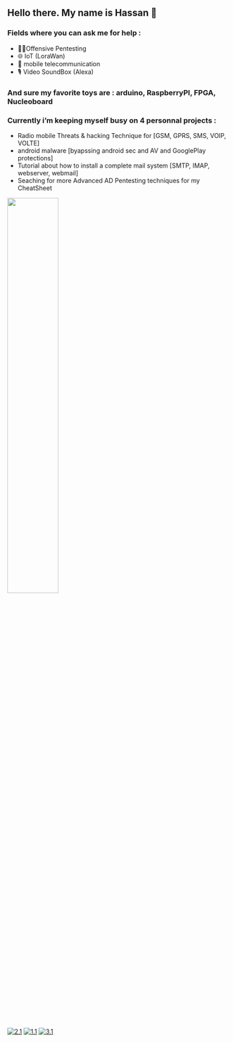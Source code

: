 ## Hello there. My name is Hassan 👋

### Fields where you can ask me for help :
- 🐱‍💻Offensive Pentesting 
- 🌐 IoT (LoraWan)
- 📡 mobile telecommunication
- 🎙️ Video SoundBox (Alexa)  
    
### And sure my favorite toys are : arduino, RaspberryPI, FPGA, Nucleoboard

### Currently i’m keeping myself busy on 4 personnal projects : 
- Radio mobile Threats & hacking Technique for [GSM, GPRS, SMS, VOIP, VOLTE] 
- android malware [byapssing android sec and AV and GooglePlay protections]
- Tutorial about how to install a complete mail system [SMTP, IMAP, webserver, webmail]
- Seaching for more Advanced AD Pentesting techniques for my CheatSheet

</div> <img src="https://github-readme-streak-stats.herokuapp.com/?user=HackGrey&theme=dark" width="48%" >

<!-- Actual text -->
[![2.1]][2]  [![1.1]][1]  [![3.1]][3]
<!-- Icons -->
[1.1]: https://img.shields.io/badge/Instagram-E4405F?style=for-the-badge&logo=instagram&logoColor=white
[2.1]: https://img.shields.io/badge/LinkedIn-0077B5?style=for-the-badge&logo=linkedin&logoColor=white
[3.1]: https://img.shields.io/badge/LinkedIn-0077B5?style=for-the-badge&logo=linkedin&logoColor=white
<!-- Links to your social media accounts -->
[1]: https://www.instagram.com/mic.tec/
[2]: https://www.linkedin.com/in/hassan-profile/
[3]: https://www.scribd.com/user/282548159/HackGrey
